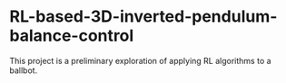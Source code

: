 # RL-based-3D-inverted-pendulum-balance-control
This project is a preliminary exploration of applying RL algorithms to a ballbot.
